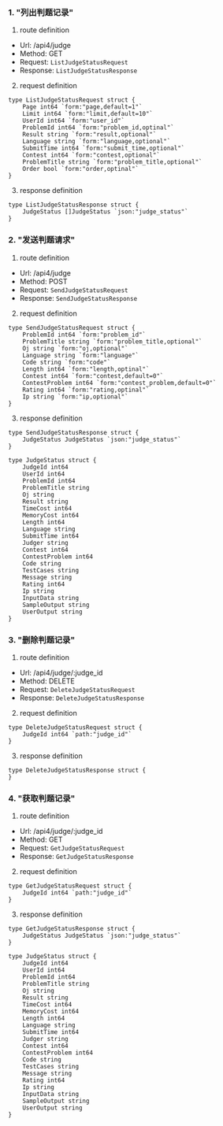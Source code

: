 ### 1. "列出判题记录"

1. route definition

- Url: /api4/judge
- Method: GET
- Request: `ListJudgeStatusRequest`
- Response: `ListJudgeStatusResponse`

2. request definition



```golang
type ListJudgeStatusRequest struct {
	Page int64 `form:"page,default=1"`
	Limit int64 `form:"limit,default=10"`
	UserId int64 `form:"user_id"`
	ProblemId int64 `form:"problem_id,optinal"`
	Result string `form:"result,optional"`
	Language string `form:"language,optional"`
	SubmitTime int64 `form:"submit_time,optional"`
	Contest int64 `form:"contest,optional"`
	ProblemTitle string `form:"problem_title,optional"`
	Order bool `form:"order,optinal"`
}
```


3. response definition



```golang
type ListJudgeStatusResponse struct {
	JudgeStatus []JudgeStatus `json:"judge_status"`
}
```

### 2. "发送判题请求"

1. route definition

- Url: /api4/judge
- Method: POST
- Request: `SendJudgeStatusRequest`
- Response: `SendJudgeStatusResponse`

2. request definition



```golang
type SendJudgeStatusRequest struct {
	ProblemId int64 `form:"problem_id"`
	ProblemTitle string `form:"problem_title,optional"`
	Oj string `form:"oj,optional"`
	Language string `form:"language"`
	Code string `form:"code"`
	Length int64 `form:"length,optinal"`
	Contest int64 `form:"contest,default=0"`
	ContestProblem int64 `form:"contest_problem,default=0"`
	Rating int64 `form:"rating,optinal"`
	Ip string `form:"ip,optional"`
}
```


3. response definition



```golang
type SendJudgeStatusResponse struct {
	JudgeStatus JudgeStatus `json:"judge_status"`
}

type JudgeStatus struct {
	JudgeId int64 
	UserId int64 
	ProblemId int64 
	ProblemTitle string 
	Oj string 
	Result string 
	TimeCost int64 
	MemoryCost int64 
	Length int64 
	Language string 
	SubmitTime int64 
	Judger string 
	Contest int64 
	ContestProblem int64 
	Code string 
	TestCases string 
	Message string 
	Rating int64 
	Ip string 
	InputData string 
	SampleOutput string 
	UserOutput string 
}
```

### 3. "删除判题记录"

1. route definition

- Url: /api4/judge/:judge_id
- Method: DELETE
- Request: `DeleteJudgeStatusRequest`
- Response: `DeleteJudgeStatusResponse`

2. request definition



```golang
type DeleteJudgeStatusRequest struct {
	JudgeId int64 `path:"judge_id"`
}
```


3. response definition



```golang
type DeleteJudgeStatusResponse struct {
}
```

### 4. "获取判题记录"

1. route definition

- Url: /api4/judge/:judge_id
- Method: GET
- Request: `GetJudgeStatusRequest`
- Response: `GetJudgeStatusResponse`

2. request definition



```golang
type GetJudgeStatusRequest struct {
	JudgeId int64 `path:"judge_id"`
}
```


3. response definition



```golang
type GetJudgeStatusResponse struct {
	JudgeStatus JudgeStatus `json:"judge_status"`
}

type JudgeStatus struct {
	JudgeId int64 
	UserId int64 
	ProblemId int64 
	ProblemTitle string 
	Oj string 
	Result string 
	TimeCost int64 
	MemoryCost int64 
	Length int64 
	Language string 
	SubmitTime int64 
	Judger string 
	Contest int64 
	ContestProblem int64 
	Code string 
	TestCases string 
	Message string 
	Rating int64 
	Ip string 
	InputData string 
	SampleOutput string 
	UserOutput string 
}
```

